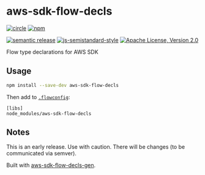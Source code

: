# aws-sdk-flow-decls
[![circle][circle-image]][circle-url]
[![npm][npm-image]][npm-url]

[![semantic release][semantic-release-image]][semantic-release-url]
[![js-semistandard-style][semistandard-image]][semistandard-url]
[![Apache License, Version 2.0][license-image]][license-url]

Flow type declarations for AWS SDK

## Usage
```sh
npm install --save-dev aws-sdk-flow-decls
```

Then add to [`.flowconfig`](https://flowtype.org/docs/advanced-configuration.html):

```
[libs]
node_modules/aws-sdk-flow-decls
```

## Notes

This is an early release. Use with caution. There will be changes (to be communicated via semver).

Built with [aws-sdk-flow-decls-gen](https://github.com/motiz88/aws-sdk-flow-decls-gen).

[circle-image]: https://img.shields.io/circleci/project/motiz88/aws-sdk-flow-decls.svg?style=flat-square
[circle-url]: https://circleci.com/gh/motiz88/aws-sdk-flow-decls
[npm-image]: https://img.shields.io/npm/v/aws-sdk-flow-decls.svg?style=flat-square
[npm-url]: https://npmjs.org/package/aws-sdk-flow-decls
[semantic-release-image]: https://img.shields.io/badge/%20%20%F0%9F%93%A6%F0%9F%9A%80-semantic--release-e10079.svg?style=flat-square
[semantic-release-url]: https://github.com/semantic-release/semantic-release
[license-image]: https://img.shields.io/badge/license-Apache2.0-brightgreen.svg?style=flat-square
[license-url]: http://www.apache.org/licenses/LICENSE-2.0
[semistandard-image]: https://img.shields.io/badge/code%20style-semistandard-brightgreen.svg?style=flat-square
[semistandard-url]: https://github.com/Flet/semistandard
